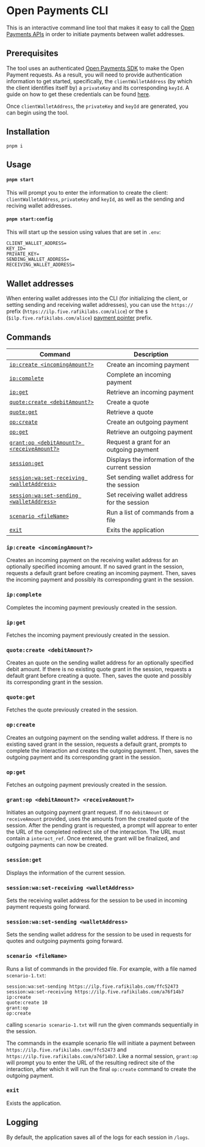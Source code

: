 # Open Payments CLI

This is an interactive command line tool that makes it easy to call the [Open Payments APIs](https://openpayments.guide/) in order to initiate payments between wallet addresses.

## Prerequisites

The tool uses an authenticated [Open Payments SDK](https://github.com/interledger/open-payments/tree/main/packages/open-payments) to make the Open Payment requests. As a result, you will need to provide authentication information to get started, specifically, the `clientWalletAddress` (by which the client identifies itself by) a `privateKey` and its corresponding `keyId`. A guide on how to get these credentials can be found [here](https://openpayments.guide/snippets/before-you-begin/#obtain-a-public-private-key-pair-and-key-id).

Once `clientWalletAddress`, the `privateKey` and `keyId` are generated, you can begin using the tool.

## Installation

`pnpm i`

## Usage

#### `pnpm start`

This will prompt you to enter the information to create the client: `clientWalletAddress`, `privateKey` and `keyId`, as well as the sending and reciving wallet addresses.

#### `pnpm start:config`

This will start up the session using values that are set in `.env`:

```
CLIENT_WALLET_ADDRESS=
KEY_ID=
PRIVATE_KEY=
SENDING_WALLET_ADDRESS=
RECEIVING_WALLET_ADDRESS=
```

## Wallet addresses

When entering wallet addresses into the CLI (for initializing the client, or setting sending and receiving wallet addresses), you can use the `https://` prefix (`https://ilp.five.rafikilabs.com/alice`) or the `$` (`$ilp.five.rafikilabs.com/alice`) [payment pointer](https://paymentpointers.org) prefix.

## Commands

| Command                                                                             | Description                                     |
| ----------------------------------------------------------------------------------- | ----------------------------------------------- |
| [`ip:create <incomingAmount?>`](#ipcreate-incomingamount)                           | Create an incoming payment                      |
| [`ip:complete`](#ipcomplete)                                                        | Complete an incoming payment                    |
| [`ip:get`](#ipget)                                                                  | Retrieve an incoming payment                    |
| [`quote:create <debitAmount?>`](#quotecreate-debitamount)                           | Create a quote                                  |
| [`quote:get`](#quoteget)                                                            | Retrieve a quote                                |
| [`op:create`](#opcreate)                                                            | Create an outgoing payment                      |
| [`op:get`](#opget)                                                                  | Retrieve an outgoing payment                    |
| [`grant:op <debitAmount?> <receiveAmount?>` ](#grantop-debitamount-receiveamount)   | Request a grant for an outgoing payment         |
| [`session:get`](#sessionget)                                                        | Displays the information of the current session |
| [`session:wa:set-receiving <walletAddress>`](#sessionwaset-receiving-walletaddress) | Set sending wallet address for the session      |
| [`session:wa:set-sending <walletAddress>`](#sessionwaset-receiving-walletaddress)   | Set receiving wallet address for the session    |
| [`scenario <fileName>`](#scenario-filename)                                         | Run a list of commands from a file              |
| [`exit`](#exit)                                                                     | Exits the application                           |

### `ip:create <incomingAmount?>`

Creates an incoming payment on the receiving wallet address for an optionally specified incoming amount.
If no saved grant in the session, requests a default grant before creating an incoming payment.
Then, saves the incoming payment and possibly its corresponding grant in the session.

### `ip:complete`

Completes the incoming payment previously created in the session.

### `ip:get`

Fetches the incoming payment previously created in the session.

### `quote:create <debitAmount?>`

Creates an quote on the sending wallet address for an optionally specified debit amount.
If there is no existing quote grant in the session, requests a default grant before creating a quote.
Then, saves the quote and possibly its corresponding grant in the session.

### `quote:get`

Fetches the quote previously created in the session.

### `op:create`

Creates an outgoing payment on the sending wallet address. If there is no existing saved grant in the session, requests a default grant, prompts to complete the interaction and creates the outgoing payment. Then, saves the outgoing payment and its corresponding grant in the session.

### `op:get`

Fetches an outgoing payment previously created in the session.

### `grant:op <debitAmount?> <receiveAmount?>`

Initiates an outgoing payment grant request. If no `debitAmount` or `receiveAmount` provided, uses the amounts from the created quote of the session. After the pending grant is requested, a prompt will apprear to enter the URL of the completed redirect site of the interaction. The URL must contain a `interact_ref`. Once entered, the grant will be finalized, and outgoing payments can now be created.

### `session:get`

Displays the information of the current session.

### `session:wa:set-receiving <walletAddress>`

Sets the receiving wallet address for the session to be used in incoming payment requests going forward.

### `session:wa:set-sending <walletAddress>`

Sets the sending wallet address for the session to be used in requests for quotes and outgoing payments going forward.

### `scenario <fileName>`

Runs a list of commands in the provided file. For example, with a file named `scenario-1.txt`:

```
session:wa:set-sending https://ilp.five.rafikilabs.com/ffc52473
session:wa:set-receiving https://ilp.five.rafikilabs.com/a76f14b7
ip:create
quote:create 10
grant:op
op:create
```

calling `scenario scenario-1.txt` will run the given commands sequentially in the session.

The commands in the example scenario file will initiate a payment between `https://ilp.five.rafikilabs.com/ffc52473` and `https://ilp.five.rafikilabs.com/a76f14b7`. Like a normal session, `grant:op` will prompt you to enter the URL of the resulting redirect site of the interaction, after which it will run the final `op:create` command to create the outgoing payment.

### `exit`

Exists the application.

## Logging

By default, the application saves all of the logs for each session in `/logs`.
